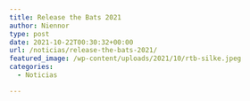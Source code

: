 ```yaml
---
title: Release the Bats 2021
author: Niennor
type: post
date: 2021-10-22T00:30:32+00:00
url: /noticias/release-the-bats-2021/
featured_image: /wp-content/uploads/2021/10/rtb-silke.jpeg
categories:
  - Noticias

---
```

